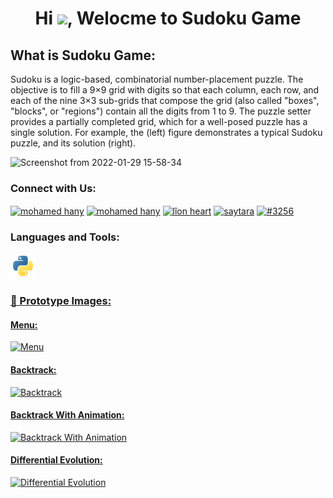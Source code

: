 <h1 align="center">Hi <img src="https://raw.githubusercontent.com/MartinHeinz/MartinHeinz/master/wave.gif" width="30px">, Welocme to Sudoku Game</h1>

<h2 align="left">What is Sudoku Game:</h3>
<p>Sudoku is a logic-based, combinatorial number-placement puzzle. The objective is to fill a 9×9 grid with digits so
that each column, each row, and each of the nine 3×3 sub-grids that compose the grid (also called "boxes",
"blocks", or "regions") contain all the digits from 1 to 9. The puzzle setter provides a partially completed grid,
which for a well-posed puzzle has a single solution. For example, the (left) figure demonstrates a typical Sudoku
puzzle, and its solution (right).</p>

<!-- cover -->
![Screenshot from 2022-01-29 15-58-34](https://user-images.githubusercontent.com/73343985/151664013-f592aa70-bc29-4d18-9fb3-f220e8e81018.png)

<h3 align="left">Connect with Us:</h3>
<p align="left">
<a href="https://www.linkedin.com/in/mohamed-hany-5004971b5" target="blank"><img align="center" src="https://raw.githubusercontent.com/rahuldkjain/github-profile-readme-generator/master/src/images/icons/Social/linked-in-alt.svg" alt="mohamed hany" height="30" width="40" /></a>
<a href="https://www.facebook.com/" target="blank"><img align="center" src="https://raw.githubusercontent.com/rahuldkjain/github-profile-readme-generator/master/src/images/icons/Social/facebook.svg" alt="mohamed hany" height="30" width="40" /></a>
<a href="https://www.youtube.com/channel/UCJICNlATVGJYHxb1KOx6nYQ" target="blank"><img align="center" src="https://raw.githubusercontent.com/rahuldkjain/github-profile-readme-generator/master/src/images/icons/Social/youtube.svg" alt="lîon heart" height="30" width="40" /></a>
<a href="https://codeforces.com/profile/saytara" target="blank"><img align="center" src="https://raw.githubusercontent.com/rahuldkjain/github-profile-readme-generator/master/src/images/icons/Social/codeforces.svg" alt="saytara" height="30" width="40" /></a>
<a href="https://discord.gg/#3256" target="blank"><img align="center" src="https://raw.githubusercontent.com/rahuldkjain/github-profile-readme-generator/master/src/images/icons/Social/discord.svg" alt="#3256" height="30" width="40" /></a>
</p>

<h3 align="left">Languages and Tools:</h3>
<p align="left"> <a href="https://www.python.org" target="_blank" rel="noreferrer"> <img src="https://raw.githubusercontent.com/devicons/devicon/master/icons/python/python-original.svg" alt="python" width="40" height="40"/>
</p>

<h3 align="left">📸 Prototype Images:</h3>

<h4 align="left">Menu:</h4>
<img alt="Menu" src="https://user-images.githubusercontent.com/73343985/151664462-83cf7a07-f39c-4c21-9ff8-58e08e20ece5.png">


<h4 align="left">Backtrack:</h4>
<img alt="Backtrack" src="https://user-images.githubusercontent.com/73343985/151664110-50ec6904-db88-4874-b7b9-acbf940bbe53.png">

<h4 align="left">Backtrack With Animation:</h4>
<img alt="Backtrack With Animation" src="https://user-images.githubusercontent.com/73343985/151664113-ef2e6aae-3ed5-4e20-98e6-759707f65e78.png">

<h4 align="left">Differential Evolution:</h4>
<img alt="Differential Evolution" src="https://user-images.githubusercontent.com/73343985/151664139-9aad43c5-f906-4f67-ae47-6567a7aea412.png">




